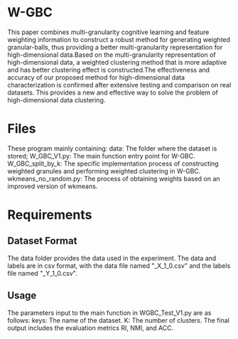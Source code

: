 # W-GBC
This paper combines multi-granularity cognitive learning and feature weighting information to construct a robust method for generating weighted granular-balls, thus providing a better multi-granularity representation for high-dimensional data.Based on the multi-granularity representation of high-dimensional data, a weighted clustering method that is more adaptive and has better clustering effect is constructed.The effectiveness and accuracy of our proposed method for high-dimensional data characterization is confirmed after extensive testing and comparison on real datasets. This provides a new and effective way to solve the problem of high-dimensional data clustering.

# Files
These program mainly containing:
data: The folder where the dataset is stored;
W_GBC_V1.py: The main function entry point for W-GBC.
W_GBC_split_by_k: The specific implementation process of constructing weighted granules and performing weighted clustering in W-GBC.
wkmeans_no_random.py: The process of obtaining weights based on an improved version of wkmeans.

# Requirements
## Dataset Format
The data folder provides the data used in the experiment. The data and labels are in csv format, with the data file named "_X_1_0.csv" and the labels file named "_Y_1_0.csv".
## Usage
The parameters input to the main function in WGBC_Test_V1.py are as follows:
    keys: The name of the dataset.
    K: The number of clusters.
The final output includes the evaluation metrics RI, NMI, and ACC.
